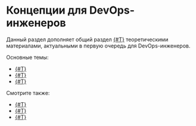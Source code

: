 # Концепции для DevOps-инженеров

Данный раздел дополняет общий раздел [{#T}](../../concepts/index.md) теоретическими материалами, актуальными в первую очередь для DevOps-инженеров.

Основные темы:

* [{#T}](./system-requirements.md)
* [{#T}](./versioning.md)
* [{#T}](./maintenance-without-downtime.md)

Смотрите также:

* [{#T}](../deployment-options/index.md)
* [{#T}](../observability/index.md)
* [{#T}](../backup-and-recovery.md)